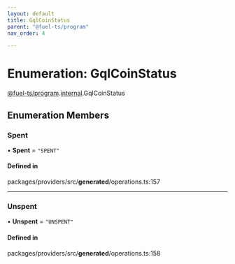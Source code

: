 ```yaml
---
layout: default
title: GqlCoinStatus
parent: "@fuel-ts/program"
nav_order: 4

---
```


# Enumeration: GqlCoinStatus

[@fuel-ts/program](../index.md).[internal](../namespaces/internal.md).GqlCoinStatus

## Enumeration Members

### Spent

• **Spent** = ``"SPENT"``

#### Defined in

packages/providers/src/__generated__/operations.ts:157

___

### Unspent

• **Unspent** = ``"UNSPENT"``

#### Defined in

packages/providers/src/__generated__/operations.ts:158
